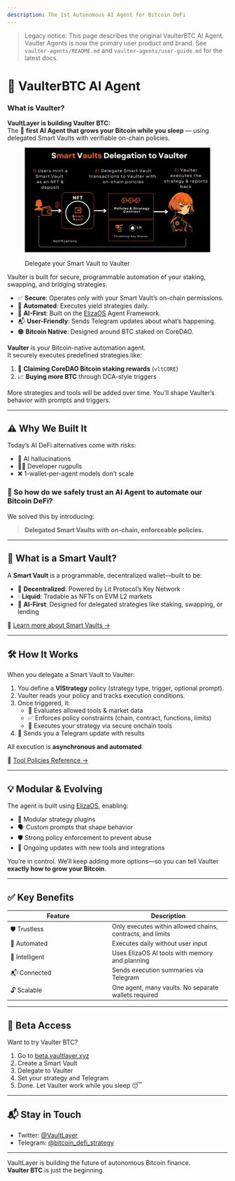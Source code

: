 ```yaml
---
description: The 1st Autonomous AI Agent for Bitcoin DeFi
---
```


> Legacy notice: This page describes the original VaulterBTC AI Agent. Vaulter Agents is now the primary user product and brand. See `vaulter-agents/README.md` and `vaulter-agents/user-guide.md` for the latest docs.

# 🤖 VaulterBTC AI Agent

### What is Vaulter?

**VaultLayer is building Vaulter BTC:**\
The 🏁 **first AI Agent that grows your Bitcoin while you sleep** — using delegated Smart Vaults with verifiable on-chain policies.

<figure><img src="../.gitbook/assets/image (1).png" alt=""><figcaption><p>Delegate your Smart Vault to Vaulter</p></figcaption></figure>

Vaulter is built for secure, programmable automation of your staking, swapping, and bridging strategies.

* ✅ **Secure**: Operates only with your Smart Vault’s on-chain permissions.
* 🔄 **Automated**: Executes yield strategies daily.
* 🧠 **AI-First**: Built on the [ElizaOS](https://github.com/elizaos) Agent Framework.
* 📬 **User-Friendly**: Sends Telegram updates about what’s happening.
* 🟠 **Bitcoin Native**: Designed around BTC staked on CoreDAO.

**Vaulter** is your Bitcoin-native automation agent.\
It securely executes predefined strategies like:

1. 🧲 **Claiming CoreDAO Bitcoin staking rewards** (`vltCORE`)
2. 📈 **Buying more BTC** through DCA-style triggers

More strategies and tools will be added over time. You’ll shape Vaulter’s behavior with prompts and triggers.

***

## ⚠️ Why We Built It

Today’s AI DeFi alternatives come with risks:

* 🤯 AI hallucinations
* 🧑‍💻 Developer rugpulls
* ❌ 1-wallet-per-agent models don’t scale

### 🔐 So how do we safely trust an AI Agent to automate our Bitcoin DeFi?

We solved this by introducing:

> **Delegated Smart Vaults with on-chain, enforceable policies.**

***

## 🧠 What is a Smart Vault?

A **Smart Vault** is a programmable, decentralized wallet—built to be:

* 🔑 **Decentralized**: Powered by Lit Protocol’s Key Network
* 💧 **Liquid**: Tradable as NFTs on EVM L2 markets
* 🧠 **AI-First**: Designed for delegated strategies like staking, swapping, or lending

📘 [Learn more about Smart Vaults →](https://docs.vaultlayer.xyz/components/smart-vaults)

***

## 🛠️ How It Works

When you delegate a Smart Vault to Vaulter:

1. You define a **VlStrategy** policy (strategy type, trigger, optional prompt).
2. Vaulter reads your policy and tracks execution conditions.
3. Once triggered, it:
   * 🧠 Evaluates allowed tools & market data
   * ✅ Enforces policy constraints (chain, contract, functions, limits)
   * 🔁 Executes your strategy via secure onchain tools
4. 💬 Sends you a Telegram update with results

All execution is **asynchronous and automated**.

📘 [Tool Policies Reference →](https://docs.vaultlayer.xyz/components/vaulter-ai-agent)

***

## 💡 Modular & Evolving

The agent is built using [ElizaOS](https://github.com/elizaos), enabling:

* 🧩 Modular strategy plugins
* 🗣️ Custom prompts that shape behavior
* 🛡️ Strong policy enforcement to prevent abuse
* 🔄 Ongoing updates with new tools and integrations

You’re in control. We’ll keep adding more options—so you can tell Vaulter **exactly how to grow your Bitcoin**.

***

## ✅ Key Benefits

<table><thead><tr><th width="218.5714111328125">Feature</th><th>Description</th></tr></thead><tbody><tr><td>🛡️ Trustless</td><td>Only executes within allowed chains, contracts, and limits</td></tr><tr><td>🔁 Automated</td><td>Executes daily without user input</td></tr><tr><td>🧠 Intelligent</td><td>Uses ElizaOS AI tools with memory and planning</td></tr><tr><td>📬 Connected</td><td>Sends execution summaries via Telegram</td></tr><tr><td>🔓 Scalable</td><td>One agent, many vaults. No separate wallets required</td></tr></tbody></table>

***

## 🧪 Beta Access

Want to try Vaulter BTC?

1. Go to [beta.vaultlayer.xyz](https://beta.vaultlayer.xyz/)
2. Create a Smart Vault
3. Delegate to Vaulter
4. Set your strategy and Telegram
5. Done. Let Vaulter work while you sleep 😴

***

## 📬 Stay in Touch

* Twitter: [@VaultLayer](https://x.com/VaultLayer)
* Telegram: [@bitcoin_defi_strategy](https://t.me/bitcoin_defi_strategy)

***

VaultLayer is building the future of autonomous Bitcoin finance.\
**Vaulter BTC** is just the beginning.
